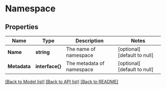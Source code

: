 # Namespace

## Properties
Name | Type | Description | Notes
------------ | ------------- | ------------- | -------------
**Name** | **string** | The name of namespace | [optional] [default to null]
**Metadata** | **interface{}** | The metadata of namespace | [optional] [default to null]

[[Back to Model list]](../README.md#documentation-for-models) [[Back to API list]](../README.md#documentation-for-api-endpoints) [[Back to README]](../README.md)


